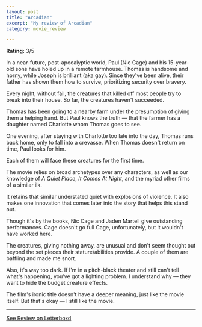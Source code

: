 ```yaml
---
layout: post
title: "Arcadian"
excerpt: "My review of Arcadian"
category: movie_review

---
```


**Rating:** 3/5

In a near-future, post-apocalyptic world, Paul (Nic Cage) and his 15-year-old sons have holed up in a remote farmhouse. Thomas is handsome and horny, while Joseph is brilliant (aka gay). Since they've been alive, their father has shown them how to survive, prioritizing security over bravery.

Every night, without fail, the creatures that killed off most people try to break into their house. So far, the creatures haven't succeeded.

Thomas has been going to a nearby farm under the presumption of giving them a helping hand. But Paul knows the truth — that the farmer has a daughter named Charlotte whom Thomas goes to see.

One evening, after staying with Charlotte too late into the day, Thomas runs back home, only to fall into a crevasse. When Thomas doesn't return on time, Paul looks for him.

Each of them will face these creatures for the first time.

The movie relies on broad archetypes over any characters, as well as our knowledge of <i>A Quiet Place</i>, <i>It Comes At Night</i>, and the myriad other films of a similar ilk.

It retains that similar understated quiet with explosions of violence. It also makes one innovation that comes later into the story that helps this stand out.

Though it's by the books, Nic Cage and Jaden Martell give outstanding performances. Cage doesn't go full Cage, unfortunately, but it wouldn't have worked here.

The creatures, giving nothing away, are unusual and don't seem thought out beyond the set pieces their stature/abilities provide. A couple of them are baffling and made me snort.

Also, it's way too dark. If I'm in a pitch-black theater and still can't tell what's happening, you've got a lighting problem. I understand why — they want to hide the budget creature effects.

The film's ironic title doesn't have a deeper meaning, just like the movie itself. But that's okay — I still like the movie.

<hr>

[See Review on Letterboxd](https://boxd.it/6gQXJb)
